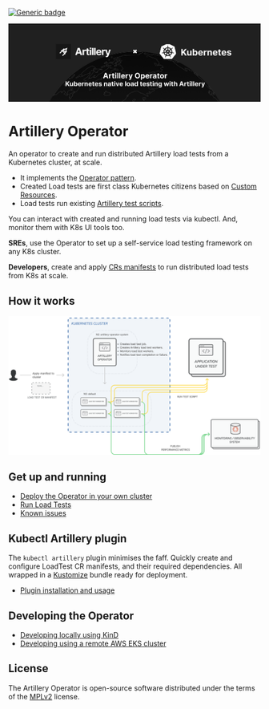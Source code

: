 [![Generic badge](https://img.shields.io/badge/Stage-Early%20Alpha-red.svg)](https://shields.io/)

<img width="1012" alt="Kubernetes native load testing" src="assets/artillery-operator-header.png">

# Artillery Operator

An operator to create and run distributed Artillery load tests from a Kubernetes cluster, at scale.

- It implements
  the [Operator pattern](https://kubernetes.io/docs/concepts/extend-kubernetes/operator/#operators-in-kubernetes).
- Created Load tests are first class Kubernetes citizens based
  on [Custom Resources](https://kubernetes.io/docs/concepts/extend-kubernetes/api-extension/custom-resources/).
- Load tests run existing
  [Artillery test scripts](https://www.artillery.io/docs/guides/guides/test-script-reference).

You can interact with created and running load tests via kubectl. And, monitor them with K8s UI tools too.

__SREs__, use the Operator to set up a self-service load testing framework on any K8s cluster.

__Developers__, create and apply [CRs manifests](#loadtest-manifest) to run distributed load tests from K8s at scale.

## How it works

<img width="800" alt="Operator architecture" src="assets/operator-architecture.png">

## Get up and running

- [Deploy the Operator in your own cluster](docs/trial-in-cluster.md)
- [Run Load Tests](docs/run-load-tests.md)
- [Known issues](docs/known-issues.md)

## Kubectl Artillery plugin

The `kubectl artillery` plugin minimises the faff. Quickly create and configure LoadTest CR manifests, and their
required dependencies. All wrapped in a [Kustomize](https://kubectl.docs.kubernetes.io) bundle ready for deployment.

- [Plugin installation and usage](docs/kubectl-artillery-plugin.md)

## Developing the Operator

- [Developing locally using KinD](docs/develop-local-cluster.md)
- [Developing using a remote AWS EKS cluster](docs/develop-remote-cluster.md)

## License

The Artillery Operator is open-source software distributed under the terms of
the [MPLv2](https://www.mozilla.org/en-US/MPL/2.0/) license.
